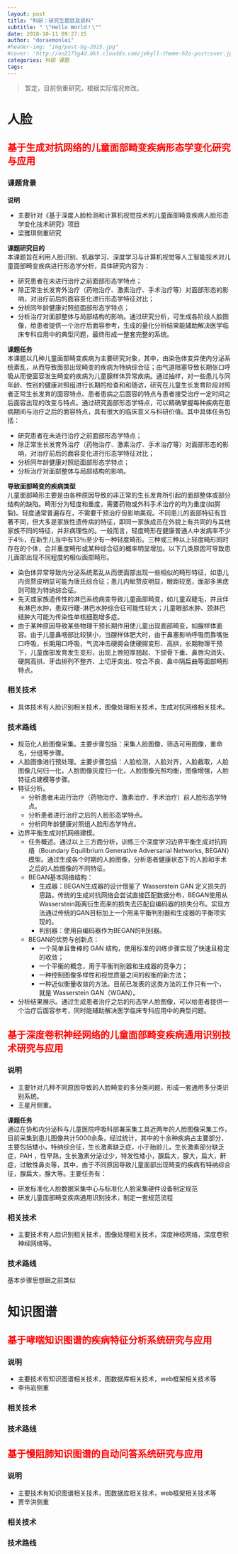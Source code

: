 ```yaml
---
layout: post
title: "科研：研究生题目及资料"
subtitle: " \"Hello World！\""
date: 2018-10-11 09:27:15
author: "doraemonlei"
#header-img: "img/post-bg-2015.jpg"
#cover: 'http://on2171g4d.bkt.clouddn.com/jekyll-theme-h2o-postcover.jpg'
categories: 科研 课题
tags: 
---
```


> 暂定，目前侧重研究，根据实际情况修改。

# 人脸

## <font color='red'>基于生成对抗网络的儿童面部畸变疾病形态学变化研究与应用</font>
### **课题背景**

**说明**  
- 主要针对《基于深度人脸检测和计算机视觉技术的儿童面部畸变疾病人脸形态学变化技术研究》项目
- 梁雅琪侧重研究

**课题研究目的**  
本课题旨在利用人脸识别、机器学习、深度学习与计算机视觉等人工智能技术对儿童面部畸变疾病进行形态学分析，具体研究内容为：
- 研究患者在未进行治疗之前面部形态学特点；
- 除正常生长发育外治疗（药物治疗、激素治疗、手术治疗等）对面部形态的影响，对治疗前后的面容变化进行形态学特征对比；
- 分析同年龄健康对照组面部形态学特点；
- 分析治疗对面部整体与局部结构的影响。通过研究分析，可生成各阶段人脸图像，给患者提供一个治疗后面容参考，生成的量化分析结果能辅助解决医学临床专科应用中的典型问题，最终形成一整套完整的系统。

**课题任务**  
本课题以几种儿童面部畸变疾病为主要研究对象，其中，由染色体变异使内分泌系统紊乱，从而导致面部出现畸变的疾病为特纳综合征；由气道阻塞导致长期张口呼吸从而使面容发生畸变的疾病为儿童腺样体异常疾病。通过抽样，对一些患儿与同年龄、性别的健康对照组进行长期的检查和和随访，研究在儿童生长发育阶段对照者正常生长发育的面容特点、患者患病之后面容的特点与患者接受治疗一定时间之后面容出现的改变与特点。通过研究面部形态学特点，可以精确掌握每种疾病在患病期间与治疗之后的面容特点，具有很大的临床意义与科研价值。其中具体任务包括：
- 研究患者在未进行治疗之前面部形态学特点；
- 除正常生长发育外治疗（药物治疗、激素治疗、手术治疗等）对面部形态的影响，对治疗前后的面容变化进行形态学特征对比；
- 分析同年龄健康对照组面部形态学特点；
- 分析治疗对面部整体与局部结构的影响。

**导致面部畸变的疾病类型**  
儿童面部畸形主要是由各种原因导致的非正常的生长发育所引起的面部整体或部分结构的缺陷。畸形分为轻度和重度，需要药物或外科手术治疗的均为重度(如腭裂)。轻度通常普遍存在，不需要干预治疗但影响美观。不同患儿的面部特征有显著不同，但大多是家族性遗传病的特征，即同一家族成员在外貌上有共同的与其他家族不同的特征，并非病理性的。一般而言，轻度畸形在健康普通人中发病率不少于4％，在新生儿当中有13％至少有一种轻度畸形。三种或三种以上轻度畸形同时存在的个体，合并重度畸形或某种综合征的概率明显增加。以下几类原因可导致患儿面部出现不同程度的相似面部畸形。
- 染色体异常导致内分泌系统紊乱从而使面部出现一些相似的畸形特征，如患儿内资赘皮明显可能为唐氏综合征；患儿内眦赘皮明显，眼距较宽，面部多黑痣则可能为特纳综合征。
- 先天或家族遗传性的淋巴系统病变导致儿童面部畸变，如儿童双睫毛，并且伴有淋巴水肿，患双行睫-淋巴水肿综合征可能性较大；儿童眼部水肿、颈淋巴结肿大可能为传染性单核细胞增多症。
- 由于某种原因导致某些物理干预长期作用使儿童出现面部畸变，如腺样体面容。由于儿童鼻咽部比较狭小，当腺样体肥大时，由于鼻塞影响呼吸而靠嘴张口呼吸，长期用口呼吸，气流冲击硬腭会使硬腭变形、高拱，长期物理干预下，儿童面部发育发生变形，出现上唇短厚翘起、下颌骨下垂、鼻唇沟消失、硬腭高拱、牙齿排列不整齐、上切牙突出、咬合不良、鼻中隔扁曲等面部畸形特点。

### **相关技术**
- 具体技术有人脸识别相关技术，图像处理相关技术，生成对抗网络相关技术。

### **技术路线**
- 规范化人脸图像采集。主要步骤包括：采集人脸图像，筛选可用图像，重命名，分组等步骤。
- 人脸图像进行预处理。主要步骤包括：人脸检测，人脸对齐，人脸截取，人脸图像几何归一化，人脸图像灰度归一化，人脸图像光照均衡，图像增强，人脸特征点建模等步骤。
- 特征分析。
    - 分析患者未进行治疗（药物治疗、激素治疗、手术治疗）前人脸形态学特点。
    - 分析患者进行治疗之后的人脸形态学特点。
    - 分析同年龄健康对照组人脸形态学特点。
- 边界平衡生成对抗网络建模。
    - 任务概述。通过以上三方面分析，训练三个深度学习边界平衡生成对抗网络（Boundary Equilibrium Generative Adversarial Networks, BEGAN）模型。通过生成各个时期的人脸图像，分析患者健康状态下的人脸和手术之后的人脸图像的不同特征。
    - BEGAN基本网络结构：
        - 生成器：BEGAN生成器的设计借鉴了 Wasserstein GAN 定义损失的思路。传统的生成对抗网络会尝试直接匹配数据分布，BEGAN使用从Wasserstein距离衍生而来的损失去匹配自编码器的损失分布。实现方法通过传统的GAN目标加上一个用来平衡判别器和生成器的平衡项实现的。
        - 判别器：使用自编码器作为BEGAN的判别器。
    - BEGAN的优势与创新点：
        - 一个简单且鲁棒的 GAN 结构，使用标准的训练步骤实现了快速且稳定的收敛；
        - 一个平衡的概念，用于平衡判别器和生成器的竞争力；
        - 一种控制图像多样性和视觉质量之间的权衡的新方法；
        - 一种近似衡量收敛的方法。目前已发表的这类方法的工作只有一个，就是 Wasserstein GAN（WGAN）。
- 分析结果展示。通过生成患者治疗之后的形态学人脸图像，可以给患者提供一个治疗后面容参考，同时能辅助解决医学临床专科应用中的典型问题。

## <font color='red'>基于深度卷积神经网络的儿童面部畸变疾病通用识别技术研究与应用</font>
### **说明**
- 主要针对几种不同原因导致的人脸畸变的多分类问题，形成一套通用多分类识别系统。
- 王星月侧重。 

**课题任务**  
通过在协和内分泌科与儿童医院呼吸科部署采集工具近两年的人脸图像采集工作，目前采集到患儿图像共计5000余条，经过统计，其中的十余种疾病占主要部分，主要包括矮小，特纳综合征，生长激素缺乏症，小于胎龄儿，生长激素部分缺乏症，PAH	，性早熟，生长激素分泌过少，特发性矮小，腺扁大，腺大，扁大，鼾症，过敏性鼻炎等，其中，由于不同原因导致儿童面部出现畸变的疾病有特纳综合征，腺扁大，腺大等。主要任务有：
- 研发标准化人脸数据采集中心与标准化人脸采集硬件设备制定规范
- 研发儿童面部畸变疾病通用识别技术，制定一套规范流程

### **相关技术**
- 主要技术有人脸识别相关技术，图像处理相关技术，深度神经网络，深度卷积神经网络等。

### **技术路线**
基本步骤思想跟之前类似

# 知识图谱

## <font color='red'>基于哮喘知识图谱的疾病特征分析系统研究与应用</font>
### 说明
- 主要技术有知识图谱相关技术，图数据库相关技术，web框架相关技术等
- 李伟岩侧重

### 相关技术

### 技术路线

## <font color='red'>基于慢阻肺知识图谱的自动问答系统研究与应用</font>
### 说明
- 主要技术有知识图谱相关技术，图数据库相关技术，web框架相关技术等
- 贾辛洪侧重

### 相关技术

### 技术路线